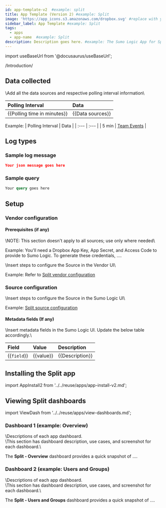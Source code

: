```yaml
---
id: app-template-v2  #example: split
title: App Template (Version 2) #example: Split
image: 'https://app_icons.s3.amazonaws.com/dropbox.svg' #replace with your app logo
sidebar_label: App Template #example: Split
tags:
  - apps
  - app-name  #example: Split
description: Description goes here. #example: The Sumo Logic App for Split enables you to seamlessly monitor feature flagging, experiment results, and user behavior, enabling data-driven decision making and fostering a more agile and competitive development process.
---
```


import useBaseUrl from '@docusaurus/useBaseUrl';

/Introduction/

## Data collected

\Add all the data sources and respective polling interval information\

| Polling Interval | Data |
| :--- | :--- |
| {{Polling time in minutes}} | {{Data sources}} |

Example:
| Polling Interval | Data |
| :--- | :--- |
| 5 min |  [Team Events](https://www.dropbox.com/developers/documentation/http/teams#team_log-get_events) |

## Log types

### Sample log message

```json
Your json message goes here
```

### Sample query

```sql
Your query goes here
```

## Setup

### Vendor configuration

#### Prerequisites (if any)

\NOTE: This section doesn't apply to all sources; use only where needed\

Example: You'll need a Dropbox App Key, App Secret, and Access Code to provide to Sumo Logic. To generate these credentials, ....

\Insert steps to configure the Source in the Vendor UI\

Example: Refer to [Split vendor configuration](/docs/integrations/webhooks/split/#vendor-configuration)

### Source configuration

\Insert steps to configure the Source in the Sumo Logic UI\

Example: [Split source configuration](/docs/integrations/webhooks/split/#source-configuration)

#### Metadata fields (If any)

\Insert metadata fields in the Sumo Logic UI. Update the below table accordingly.\

| Field | Value | Description |
| :--- | :--- | :--- |
| {{`field`}} | {{value}} | {{Description}} |

## Installing the Split app

import AppInstall2 from '../../reuse/apps/app-install-v2.md';

<AppInstall2/>

## Viewing Split dashboards

import ViewDash from '../../reuse/apps/view-dashboards.md';

<ViewDash/>

### Dashboard 1 (example: Overview)

\Descriptions of each app dashboard.\
\This section has dashboard description, use cases, and screenshot for each dashboard.\

The **Split - Overview** dashboard provides a quick snapshot of ....

<!-- example: The **Split - Overview** dashboard offers transparency into actions performed by both administrators and team members, delivering valuable insights into audit events, their distribution, and statistics categorized by their respective types. -->

### Dashboard 2 (example: Users and Groups)

\Descriptions of each app dashboard.\
\This section has dashboard description, use cases, and screenshot for each dashboard.\

The **Split - Users and Groups** dashboard provides a quick snapshot of ....

<!-- #example: The **Split - Users and Groups** dashboard offers concise statistical summaries pertaining to Split users and groups, including administrative actions taken concerning them.-->
